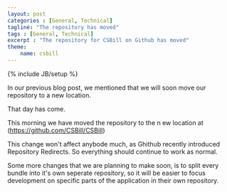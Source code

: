 ```yaml
---
layout: post
categories : [General, Technical]
tagline: "The repository has moved"
tags : [General, Technical]
excerpt : "The repository for CSBill on Github has moved"
theme:
    name: csbill
---
```

{% include JB/setup %}

In our previous blog post, we mentioned that we will soon move our repository to a new location.

That day has come.

This morning we have moved the repository to the n ew location at (https://github.com/CSBill/CSBill)

This change won't affect anybode much, as Ghithub recently introduced Repository Redirects.
So everything should continue to work as normal.

Some more changes that we are planning to make soon, is to split every bundle into it's own seperate repository,
so it will be easier to focus development on specific parts of the application in their own repository.